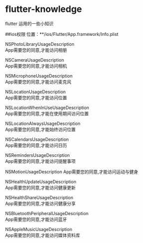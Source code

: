 # flutter-knowledge
flutter 运用的一些小知识

##ios权限
位置：**/ios/Flutter/App.framework/Info.plist

<!-- 相册 -->   
<key>NSPhotoLibraryUsageDescription</key>   
<string>App需要您的同意,才能访问相册</string>   
<!-- 相机 -->   
<key>NSCameraUsageDescription</key>   
<string>App需要您的同意,才能访问相机</string>   
<!-- 麦克风 -->   
<key>NSMicrophoneUsageDescription</key>   
<string>App需要您的同意,才能访问麦克风</string>   
<!-- 位置 -->   
<key>NSLocationUsageDescription</key>   
<string>App需要您的同意,才能访问位置</string>   
<!-- 在使用期间访问位置 -->   
<key>NSLocationWhenInUseUsageDescription</key>   
<string>App需要您的同意,才能在使用期间访问位置</string>   
<!-- 始终访问位置 -->   
<key>NSLocationAlwaysUsageDescription</key>   
<string>App需要您的同意,才能始终访问位置</string>   
<!-- 日历 -->   
<key>NSCalendarsUsageDescription</key>   
<string>App需要您的同意,才能访问日历</string>   
<!-- 提醒事项 -->   
<key>NSRemindersUsageDescription</key>   
<string>App需要您的同意,才能访问提醒事项</string>   
<!-- 运动与健身 -->   
<key>NSMotionUsageDescription</key> 
<string>App需要您的同意,才能访问运动与健身</string>   
<!-- 健康更新 -->   
<key>NSHealthUpdateUsageDescription</key>   
<string>App需要您的同意,才能访问健康更新 </string>   
<!-- 健康分享 -->   
<key>NSHealthShareUsageDescription</key>   
<string>App需要您的同意,才能访问健康分享</string>   
<!-- 蓝牙 -->   
<key>NSBluetoothPeripheralUsageDescription</key>   
<string>App需要您的同意,才能访问蓝牙</string>   
<!-- 媒体资料库 -->   
<key>NSAppleMusicUsageDescription</key>  
<string>App需要您的同意,才能访问媒体资料库</string> 
